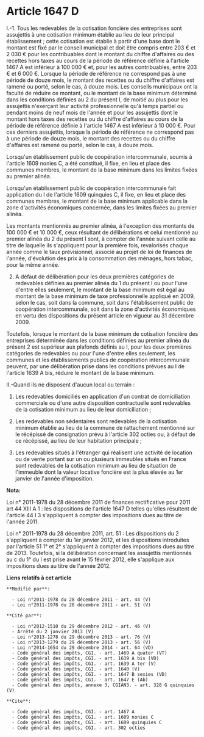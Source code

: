# Article 1647 D

I.-1. Tous les redevables de la cotisation foncière des entreprises sont assujettis à une cotisation minimum établie au lieu
de leur principal établissement ; cette cotisation est établie à partir d'une base dont le montant est fixé par le conseil
municipal et doit être compris entre 203 € et 2 030 € pour les contribuables dont le montant du chiffre d'affaires ou des
recettes hors taxes au cours de la période de référence définie à l'article 1467 A est inférieur à 100 000 € et, pour les
autres contribuables, entre 203 € et 6 000 €. Lorsque la période de référence ne correspond pas à une période de douze mois,
le montant des recettes ou du chiffre d'affaires est ramené ou porté, selon le cas, à douze mois. Les conseils municipaux ont
la faculté de réduire ce montant, ou le montant de la base minimum déterminé dans les conditions définies au 2 du présent I,
de moitié au plus pour les assujettis n'exerçant leur activité professionnelle qu'à temps partiel ou pendant moins de neuf
mois de l'année et pour les assujettis dont le montant hors taxes des recettes ou du chiffre d'affaires au cours de la
période de référence définie à l'article 1467 A est inférieur à 10 000 €. Pour ces derniers assujettis, lorsque la période de
référence ne correspond pas à une période de douze mois, le montant des recettes ou du chiffre d'affaires est ramené ou
porté, selon le cas, à douze mois. 

Lorsqu'un établissement public de coopération intercommunale, soumis à l'article 1609 nonies C, a été constitué, il fixe, en
lieu et place des communes membres, le montant de la base minimum dans les limites fixées au premier alinéa. 

Lorsqu'un établissement public de coopération intercommunale fait application du I de l'article 1609 quinquies C, il fixe, en
lieu et place des communes membres, le montant de la base minimum applicable dans la zone d'activités économiques concernée,
dans les limites fixées au premier alinéa. 

Les montants mentionnés au premier alinéa, à l'exception des montants de 100 000 € et 10 000 €, ceux résultant de
délibérations et celui mentionné au premier alinéa du 2 du présent I sont, à compter de l'année suivant celle au titre de
laquelle ils s'appliquent pour la première fois, revalorisés chaque année comme le taux prévisionnel, associé au projet de
loi de finances de l'année, d'évolution des prix à la consommation des ménages, hors tabac, pour la même année. 

2. A défaut de délibération pour les deux premières catégories de redevables définies au premier alinéa du 1 du présent I ou
pour l'une d'entre elles seulement, le montant de la base minimum est égal au montant de la base minimum de taxe
professionnelle appliqué en 2009, selon le cas, soit dans la commune, soit dans l'établissement public de coopération
intercommunale, soit dans la zone d'activités économiques en vertu des dispositions du présent article en vigueur au 31
décembre 2009. 

Toutefois, lorsque le montant de la base minimum de cotisation foncière des entreprises déterminée dans les conditions
définies au premier alinéa du présent 2 est supérieur aux plafonds définis au I, pour les deux premières catégories de
redevables ou pour l'une d'entre elles seulement, les communes et les établissements publics de coopération intercommunale
peuvent, par une délibération prise dans les conditions prévues au I de l'article 1639 A bis, réduire le montant de la base
minimum. 

II.-Quand ils ne disposent d'aucun local ou terrain : 

1. Les redevables domiciliés en application d'un contrat de domiciliation commerciale ou d'une autre disposition
contractuelle sont redevables de la cotisation minimum au lieu de leur domiciliation ; 

2. Les redevables non sédentaires sont redevables de la cotisation minimum établie au lieu de la commune de rattachement
mentionné sur le récépissé de consignation prévu à l'article 302 octies ou, à défaut de ce récépissé, au lieu de leur
habitation principale ; 

3. Les redevables situés à l'étranger qui réalisent une activité de location ou de vente portant sur un ou plusieurs
immeubles situés en France sont redevables de la cotisation minimum au lieu de situation de l'immeuble dont la valeur
locative foncière est la plus élevée au 1er janvier de l'année d'imposition.

**Nota:**

Loi n° 2011-1978 du 28 décembre 2011 de finances rectificative pour 2011 art 44 XIII A 1 : les dispositions de l'article 1647
D telles qu'elles résultent de l'article 44 I 3 s'appliquent à compter des impositions dues au titre de l'année 2011. 

Loi n° 2011-1978 du 28 décembre 2011, art. 51 : Les dispositions  du 2 s'appliquent à compter du 1er janvier 2012, et les
dispositions introduites par l'article 51 1° et 2° s'appliquent à compter des impositions dues au titre de 2013. Toutefois,
si la délibération concernant les assujettis mentionnés au c du 1° du I est prise avant le 15 février 2012, elle s'applique
aux impositions dues au titre de l'année 2012.

**Liens relatifs à cet article**

	**Modifié par**:

	  - Loi n°2011-1978 du 28 décembre 2011 - art. 44 (V)
	  - Loi n°2011-1978 du 28 décembre 2011 - art. 51 (V)

	**Cité par**:

	  - Loi n°2012-1510 du 29 décembre 2012 - art. 46 (V)
	  - Arrêté du 2 janvier 2013 (V)
	  - Loi n°2013-1278 du 29 décembre 2013 - art. 76 (V)
	  - Loi n°2013-1279 du 29 décembre 2013 - art. 56 (V)
	  - Loi n°2014-1654 du 29 décembre 2014 - art. 64 (VD)
	  - Code général des impôts, CGI. - art. 1469 A quater (VT)
	  - Code général des impôts, CGI. - art. 1639 A bis (VD)
	  - Code général des impôts, CGI. - art. 1639 A ter (V)
	  - Code général des impôts, CGI. - art. 1640 (V)
	  - Code général des impôts, CGI. - art. 1647 B sexies (VD)
	  - Code général des impôts, CGI. - art. 1647 E (Ab)
	  - Code général des impôts, annexe 3, CGIAN3. - art. 328 G quinquies (V)

	**Cite**:

	  - Code général des impôts, CGI. - art. 1467 A
	  - Code général des impôts, CGI. - art. 1609 nonies C
	  - Code général des impôts, CGI. - art. 1609 quinquies C
	  - Code général des impôts, CGI. - art. 302 octies
